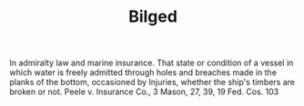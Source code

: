---
title: Bilged
letter: B
permalink: "/definitions/bld-bilged.html"
body: In admiralty law and marine insurance. That state or condition of a vessel in
  which water is freely admitted through holes and breaches made in the planks of
  the bottom, occasioned by Injuries, whether the ship's timbers are broken or not.
  Peele v. Insurance Co., 3 Mason, 27, 39, 19 Fed. Cos. 103
published_at: '2018-07-07'
source: Black's Law Dictionary 2nd Ed (1910)
layout: post
---